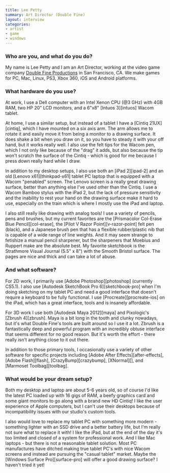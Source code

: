 ```yaml
---
title: Lee Petty
summary: Art Director (Double Fine)
layout: interview
categories:
- artist
- game
- windows
---
```


### Who are you, and what do you do?

My name is Lee Petty and I am an Art Director, working at the video game company [Double Fine Productions](http://www.doublefine.com/ "The Double Fine gaming company.") in San Francisco, CA. We make games for PC, Mac, Linux, PS3, Xbox 360, iOS and Android platforms.

### What hardware do you use?

At work, I use a Dell computer with an Intel Xenon CPU (@3 GHz) with 4GB RAM, two HP 20" LCD monitors, and a 6"x8" [Intuos 3][intuos] Wacom tablet.

At home, I use a similar setup, but instead of a tablet I have a [Cintiq 21UX][cintiq], which I have mounted on a six axis arm. The arm allows me to rotate it and easily move it from being a monitor to a drawing surface. It does shake a bit when you draw on it, so you have to steady it with your off hand, but it works really well.
I also use the felt tips for the Wacom pen, which I not only like because of the "drag" it adds, but also because the tip won't scratch the surface of the Cintiq - which is good for me because I press down really hard while I draw.

In addition to my desktop setups, I also use both an [iPad 2][ipad-2] and an old [Lenovo x61][thinkpad-x61] tablet PC laptop that is equipped with a Wacom "penabled" screen. The Lenovo screen is a really great drawing surface, better than anything else I've used other than the Cintiq. I use a Wacom Bamboo stylus with the iPad 2, but the lack of pressure sensitivity and the inability to rest your hand on the drawing surface make it hard to use, especially on the train which is where I mostly use the iPad and laptop.

I also still really like drawing with analog tools! I use a variety of pencils, pens and brushes, but my current favorites are the [Prismacolor Col-Erase Blue Pencil][col-erase], the [Pilot V Razor Point][v-razor-point] felt pen (black), and a Japanese brush pen that has a flexible rubber/plastic nib that is capable of a wide range of line weights. And it may seem strange to fetishize a manual pencil sharpener, but the sharpeners that Moebius and Ruppert make are the absolute best. My favorite sketchbook is the Strathmore Visual Journal (5.5" x 8") with the Smooth Bristol surface. The pages are nice and thick and can take a lot of abuse.

### And what software?

For 2D work, I primarily use [Adobe Photoshop][photoshop] (currently CS5.1). I also use [Autodesk SketchBook Pro 6][sketchbook-pro] when I'm doing sketching on my tablet PC and need a good interface that doesn't require a keyboard to be fully functional. I use [Procreate][procreate-ios] on the iPad, which has a great interface, tools and is insanely affordable.

For 3D work I use both [Autodesk Maya 2012][maya] and Pixologic's [Zbrush 4][zbrush]. Maya is a bit long in the tooth and clunky nowadays, but it's what Double Fine's tools are built around so I use it a lot. Zbrush is a fantastically deep and powerful program with an incredibly obtuse interface that seems different for no good reason. But it's worth the effort - there really isn't anything close to it out there.

In addition to those primary tools, I occasionally use a variety of other software for specific projects including [Adobe After Effects][after-effects], [Adobe Flash][flash], [CrazyBump][crazybump], [XNormal][], and [Marmoset Toolbag][toolbag].

### What would be your dream setup?

Both my desktop and laptop are about 5-6 years old, so of course I'd like the latest PC loaded up with 16 gigs of RAM, a beefy graphics card and some giant monitors to go along with a brand new HD Cintiq! I like the user experience of Apple computers, but I can't use their desktops because of incompatibility issues with our studio's custom tools. 

I also would love to replace my tablet PC with something more modern - something lighter with an SSD drive and a better battery life, but I'm really not sure what to replace it with! I like the iPad, but at the end of the day it's too limited and closed of a system for professional work. And I like Mac laptops - but there is not a reasonable tablet solution. Most PC manufactures have ditched making true tablet PC's with nice Wacom screens and instead are pursuing the "casual tablet" market. Maybe the [Windows Surface Pro][surface-pro] will offer a good drawing surface? I haven't tried it yet!